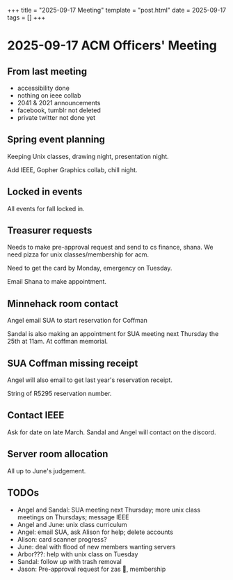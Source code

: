 +++
title = "2025-09-17 Meeting"
template = "post.html"
date = 2025-09-17
tags = []
+++

# 2025-09-17 ACM Officers' Meeting

## From last meeting

- accessibility done
- nothing on ieee collab
- 2041 & 2021 announcements
- facebook, tumblr not deleted
- private twitter not done yet

## Spring event planning

Keeping Unix classes, drawing night, presentation night.

Add IEEE, Gopher Graphics collab, chill night.

## Locked in events

All events for fall locked in.

## Treasurer requests

Needs to make pre-approval request and send to cs finance, shana. We need pizza
for unix classes/membership for acm.

Need to get the card by Monday, emergency on Tuesday.

Email Shana to make appointment.

## Minnehack room contact

Angel email SUA to start reservation for Coffman

Sandal is also making an appointment for SUA meeting next Thursday the 25th at
11am. At coffman memorial.

## SUA Coffman missing receipt

Angel will also email to get last year's reservation receipt.

String of R5295 reservation number.

## Contact IEEE

Ask for date on late March. Sandal and Angel will contact on the discord.

## Server room allocation

All up to June's judgement.

## TODOs

- Angel and Sandal: SUA meeting next Thursday; more unix class meetings on
  Thursdays; message IEEE
- Angel and June: unix class curriculum
- Angel: email SUA, ask Alison for help; delete accounts
- Alison: card scanner progress?
- June: deal with flood of new members wanting servers
- Arbor???: help with unix class on Tuesday
- Sandal: follow up with trash removal
- Jason: Pre-approval request for zas 🍕, membership
